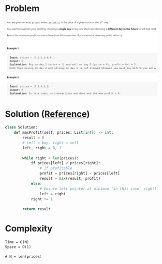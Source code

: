 # Problem
![](../problems/121-best-time-to-buy-and-sell-stock.png)

# Solution ([Reference](https://youtu.be/1pkOgXD63yU))
```python
class Solution:
    def maxProfit(self, prices: List[int]) -> int:
        result = 0
        # left = buy, right = sell
        left, right = 0, 1 

        while right < len(prices):
            if prices[left] < prices[right]:
                # If profitable
                profit = prices[right] - prices[left]
                result = max(result, profit)
            else:
                # Ensure left pointer at minimum (in this case, right)
                left = right 
            right += 1
        
        return result

```

# Complexity
```
Time = O(N)
Space = O(1)

# N = len(prices)
```